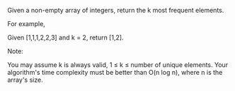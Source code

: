 Given a non-empty array of integers, return the k most frequent elements.

For example,

Given [1,1,1,2,2,3] and k = 2, return [1,2].

Note:

You may assume k is always valid, 1 ≤ k ≤ number of unique elements.
Your algorithm's time complexity must be better than O(n log n), where n is the array's size.